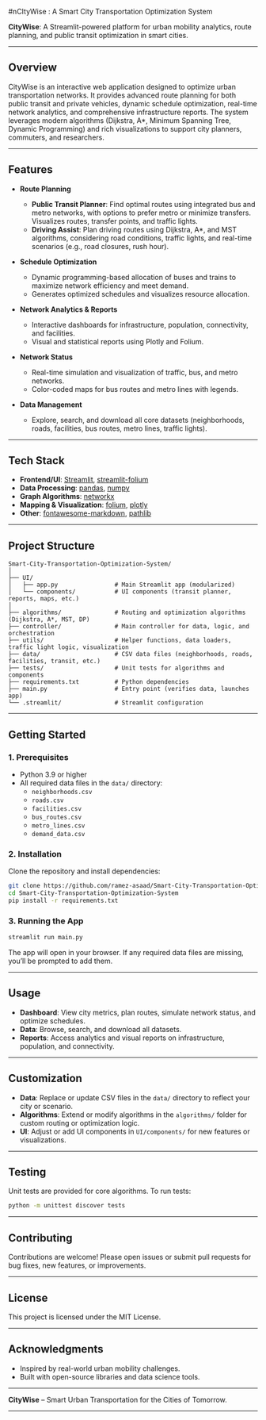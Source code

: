 #nCItyWise : A Smart City Transportation Optimization System

**CityWise**: A Streamlit-powered platform for urban mobility analytics, route planning, and public transit optimization in smart cities.

---

## Overview

CityWise is an interactive web application designed to optimize urban transportation networks. It provides advanced route planning for both public transit and private vehicles, dynamic schedule optimization, real-time network analytics, and comprehensive infrastructure reports. The system leverages modern algorithms (Dijkstra, A*, Minimum Spanning Tree, Dynamic Programming) and rich visualizations to support city planners, commuters, and researchers.

---

## Features

- **Route Planning**
  - **Public Transit Planner**: Find optimal routes using integrated bus and metro networks, with options to prefer metro or minimize transfers. Visualizes routes, transfer points, and traffic lights.
  - **Driving Assist**: Plan driving routes using Dijkstra, A*, and MST algorithms, considering road conditions, traffic lights, and real-time scenarios (e.g., road closures, rush hour).

- **Schedule Optimization**
  - Dynamic programming-based allocation of buses and trains to maximize network efficiency and meet demand.
  - Generates optimized schedules and visualizes resource allocation.

- **Network Analytics & Reports**
  - Interactive dashboards for infrastructure, population, connectivity, and facilities.
  - Visual and statistical reports using Plotly and Folium.

- **Network Status**
  - Real-time simulation and visualization of traffic, bus, and metro networks.
  - Color-coded maps for bus routes and metro lines with legends.

- **Data Management**
  - Explore, search, and download all core datasets (neighborhoods, roads, facilities, bus routes, metro lines, traffic lights).

---

## Tech Stack

- **Frontend/UI**: [Streamlit](https://streamlit.io/), [streamlit-folium](https://github.com/randyzwitch/streamlit-folium)
- **Data Processing**: [pandas](https://pandas.pydata.org/), [numpy](https://numpy.org/)
- **Graph Algorithms**: [networkx](https://networkx.org/)
- **Mapping & Visualization**: [folium](https://python-visualization.github.io/folium/), [plotly](https://plotly.com/python/)
- **Other**: [fontawesome-markdown](https://pypi.org/project/fontawesome-markdown/), [pathlib](https://docs.python.org/3/library/pathlib.html)

---

## Project Structure

```
Smart-City-Transportation-Optimization-System/
│
├── UI/
│   ├── app.py                # Main Streamlit app (modularized)
│   └── components/           # UI components (transit planner, reports, maps, etc.)
│
├── algorithms/               # Routing and optimization algorithms (Dijkstra, A*, MST, DP)
├── controller/               # Main controller for data, logic, and orchestration
├── utils/                    # Helper functions, data loaders, traffic light logic, visualization
├── data/                     # CSV data files (neighborhoods, roads, facilities, transit, etc.)
├── tests/                    # Unit tests for algorithms and components
├── requirements.txt          # Python dependencies
├── main.py                   # Entry point (verifies data, launches app)
└── .streamlit/               # Streamlit configuration
```

---

## Getting Started

### 1. Prerequisites

- Python 3.9 or higher
- All required data files in the `data/` directory:
  - `neighborhoods.csv`
  - `roads.csv`
  - `facilities.csv`
  - `bus_routes.csv`
  - `metro_lines.csv`
  - `demand_data.csv`

### 2. Installation

Clone the repository and install dependencies:

```bash
git clone https://github.com/ramez-asaad/Smart-City-Transportation-Optimization-System.git
cd Smart-City-Transportation-Optimization-System
pip install -r requirements.txt
```

### 3. Running the App

```bash
streamlit run main.py
```

The app will open in your browser. If any required data files are missing, you’ll be prompted to add them.

---

## Usage

- **Dashboard**: View city metrics, plan routes, simulate network status, and optimize schedules.
- **Data**: Browse, search, and download all datasets.
- **Reports**: Access analytics and visual reports on infrastructure, population, and connectivity.

---

## Customization

- **Data**: Replace or update CSV files in the `data/` directory to reflect your city or scenario.
- **Algorithms**: Extend or modify algorithms in the `algorithms/` folder for custom routing or optimization logic.
- **UI**: Adjust or add UI components in `UI/components/` for new features or visualizations.

---

## Testing

Unit tests are provided for core algorithms. To run tests:

```bash
python -m unittest discover tests
```

---

## Contributing

Contributions are welcome! Please open issues or submit pull requests for bug fixes, new features, or improvements.

---

## License

This project is licensed under the MIT License.

---

## Acknowledgments

- Inspired by real-world urban mobility challenges.
- Built with open-source libraries and data science tools.

---

**CityWise** – Smart Urban Transportation for the Cities of Tomorrow.

---

